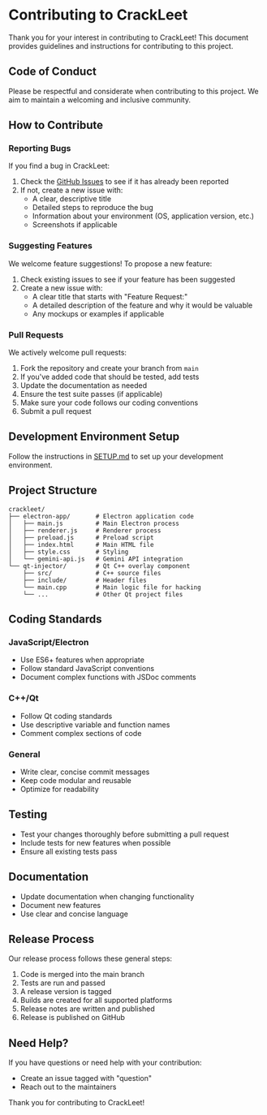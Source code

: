 # Contributing to CrackLeet

Thank you for your interest in contributing to CrackLeet! This document provides guidelines and instructions for contributing to this project.

## Code of Conduct

Please be respectful and considerate when contributing to this project. We aim to maintain a welcoming and inclusive community.

## How to Contribute

### Reporting Bugs

If you find a bug in CrackLeet:

1. Check the [GitHub Issues](https://github.com/mohit-nagaraj/crackleet/issues) to see if it has already been reported
2. If not, create a new issue with:
   - A clear, descriptive title
   - Detailed steps to reproduce the bug
   - Information about your environment (OS, application version, etc.)
   - Screenshots if applicable

### Suggesting Features

We welcome feature suggestions! To propose a new feature:

1. Check existing issues to see if your feature has been suggested
2. Create a new issue with:
   - A clear title that starts with "Feature Request:"
   - A detailed description of the feature and why it would be valuable
   - Any mockups or examples if applicable

### Pull Requests

We actively welcome pull requests:

1. Fork the repository and create your branch from `main`
2. If you've added code that should be tested, add tests
3. Update the documentation as needed
4. Ensure the test suite passes (if applicable)
5. Make sure your code follows our coding conventions
6. Submit a pull request

## Development Environment Setup

Follow the instructions in [SETUP.md](SETUP.md) to set up your development environment.

## Project Structure

```
crackleet/
├── electron-app/       # Electron application code
│   ├── main.js         # Main Electron process
│   ├── renderer.js     # Renderer process
│   ├── preload.js      # Preload script
│   ├── index.html      # Main HTML file
│   ├── style.css       # Styling
│   └── gemini-api.js   # Gemini API integration
└── qt-injector/        # Qt C++ overlay component
    ├── src/            # C++ source files
    ├── include/        # Header files
    └── main.cpp        # Main logic file for hacking
    └── ...             # Other Qt project files
```

## Coding Standards

### JavaScript/Electron
- Use ES6+ features when appropriate
- Follow standard JavaScript conventions
- Document complex functions with JSDoc comments

### C++/Qt
- Follow Qt coding standards
- Use descriptive variable and function names
- Comment complex sections of code

### General
- Write clear, concise commit messages
- Keep code modular and reusable
- Optimize for readability

## Testing

- Test your changes thoroughly before submitting a pull request
- Include tests for new features when possible
- Ensure all existing tests pass

## Documentation

- Update documentation when changing functionality
- Document new features
- Use clear and concise language

## Release Process

Our release process follows these general steps:
1. Code is merged into the main branch
2. Tests are run and passed
3. A release version is tagged
4. Builds are created for all supported platforms
5. Release notes are written and published
6. Release is published on GitHub

## Need Help?

If you have questions or need help with your contribution:
- Create an issue tagged with "question"
- Reach out to the maintainers

Thank you for contributing to CrackLeet!